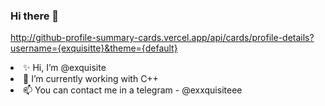 ### Hi there 👋

http://github-profile-summary-cards.vercel.app/api/cards/profile-details?username={exquisitte}&theme={default}

<li>✨ Hi, I’m @exquisite </li>
<li>🌱 I’m currently working with C++</li>
<li>📫 You can contact me in a telegram - @exxquisiteee</li>
